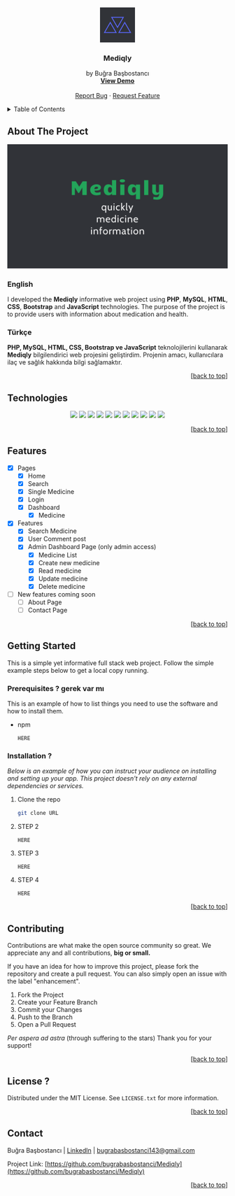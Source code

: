 <a name="readme-top"></a>

<!-- PROJECT LOGO -->
<br />
<div align="center">
  <a href="#">
    <img src="/mediqly.png" alt="Logo" width="80" height="80">
  </a>

  <h3 align="center">Mediqly</h3>
 <p align="center">
    by Buğra Başbostancı
    <br />
    <a href="link"><strong>View Demo</strong></a>
    <br />
    <br />
    <a href="link">Report Bug</a>
    ·
    <a href="link">Request Feature</a>
  </p>
</div>

<details>
  <summary>Table of Contents</summary>
  <ol>
    <li>
      <a href="#about-the-project">About The Project</a>
      <ul>
        <li><a href="#technologies">Technologies</a></li>
        <li><a href="#features">Features</a></li>
      </ul>
    </li>
    <li>
      <a href="#getting-started">Getting Started</a>
      <ul>
        <li><a href="#prerequisites">Prerequisites</a></li>
        <li><a href="#installation">Installation</a></li>
      </ul>
    </li>
    <li><a href="#contributing">Contributing</a></li>
    <li><a href="#license">License</a></li>
    <li><a href="#contact">Contact</a></li>
  </ol>
</details>

## About The Project

<img src="/mediqly-wallpaper.png" alt="Alt text" title="Optional title">

### English

I developed the **Mediqly** informative web project using **PHP**, **MySQL**, **HTML**, **CSS**, **Bootstrap** and **JavaScript** technologies. The purpose of the project is to provide users with information about medication and health.

### Türkçe

**PHP, MySQL, HTML, CSS, **Bootstrap** ve JavaScript** teknolojilerini kullanarak **Mediqly** bilgilendirici web projesini geliştirdim. Projenin amacı, kullanıcılara ilaç ve sağlık hakkında bilgi sağlamaktır.

<p align="right">[<a href="#readme-top">back to top</a>]</p>

## Technologies

<p align="center">
  <a><img src="https://img.shields.io/badge/php-%23777BB4.svg?style=for-the-badge&logo=php&logoColor=white"/></a>
  <a><img src="https://img.shields.io/badge/mysql-%2300f.svg?style=for-the-badge&logo=mysql&logoColor=white"/></a>
  <a><img src="https://img.shields.io/badge/html5-%23E34F26.svg?style=for-the-badge&logo=html5&logoColor=white"/></a>
  <a><img src="https://img.shields.io/badge/css3-%231572B6.svg?style=for-the-badge&logo=css3&logoColor=white"/></a>
  <a><img src="https://img.shields.io/badge/bootstrap-%238511FA.svg?style=for-the-badge&logo=bootstrap&logoColor=white"/></a>
  <a><img src="https://img.shields.io/badge/javascript-%23323330.svg?style=for-the-badge&logo=javascript&logoColor=%23F7DF1E"/></a>
  <a><img src="https://img.shields.io/badge/git-%23F05033.svg?style=for-the-badge&logo=git&logoColor=white"/></a>
  <a><img src="https://img.shields.io/badge/github-%23121011.svg?style=for-the-badge&logo=github&logoColor=white"/></a>
  <a><img src="https://img.shields.io/badge/markdown-%23000000.svg?style=for-the-badge&logo=markdown&logoColor=white"/></a>
  <a><img src="https://img.shields.io/badge/Visual%20Studio%20Code-0078d7.svg?style=for-the-badge&logo=visual-studio-code&logoColor=white"/></a>
  <a><img src="https://img.shields.io/badge/vercel-%23000000.svg?style=for-the-badge&logo=vercel&logoColor=white"/></a>

</p>

<p align="right">[<a href="#readme-top">back to top</a>]</p>

<!-- Features -->

## Features

- [x] Pages
  - [x] Home
  - [x] Search
  - [x] Single Medicine
  - [x] Login
  - [x] Dashboard
    - [x] Medicine
- [x] Features
  - [x] Search Medicine
  - [x] User Comment post
  - [x] Admin Dashboard Page (only admin access)
    - [x] Medicine List
    - [x] Create new medicine
    - [x] Read medicine
    - [x] Update medicine
    - [x] Delete medicine
- [ ] New features coming soon
  - [ ] About Page
  - [ ] Contact Page

<p align="right">[<a href="#readme-top">back to top</a>]</p>

<!-- GETTING STARTED -->

## Getting Started

This is a simple yet informative full stack web project. Follow the simple example steps below to get a local copy running.

### Prerequisites ? gerek var mı

This is an example of how to list things you need to use the software and how to install them.

- npm
  ```
  HERE
  ```

### Installation ?

_Below is an example of how you can instruct your audience on installing and setting up your app. This project doesn't rely on any external dependencies or services._

1. Clone the repo
   ```sh
   git clone URL
   ```
2. STEP 2
   ```
   HERE
   ```
3. STEP 3
   ```
   HERE
   ```
4. STEP 4
   ```
   HERE
   ```

<p align="right">[<a href="#readme-top">back to top</a>]</p>

<!-- CONTRIBUTING -->

## Contributing

Contributions are what make the open source community so great. We appreciate any and all contributions, **big or small.**

If you have an idea for how to improve this project, please fork the repository and create a pull request. You can also simply open an issue with the label "enhancement".

1. Fork the Project
2. Create your Feature Branch
3. Commit your Changes
4. Push to the Branch
5. Open a Pull Request

_Per aspera ad astra_ (through suffering to the stars)
Thank you for your support!

<p align="right">[<a href="#readme-top">back to top</a>]</p>

<!-- LICENSE -->

## License ?

Distributed under the MIT License. See `LICENSE.txt` for more information.

<p align="right">[<a href="#readme-top">back to top</a>]</p>

<!-- CONTACT -->

## Contact

Buğra Başbostancı | [LinkedIn](https://www.linkedin.com/in/bugrabasbostanci/) | bugrabasbostanci143@gmail.com

Project Link: [https://github.com/bugrabasbostanci/Mediqly](https://github.com/bugrabasbostanci/Mediqly)

<p align="right">[<a href="#readme-top">back to top</a>]</p>

<!-- ACKNOWLEDGMENTS -->
